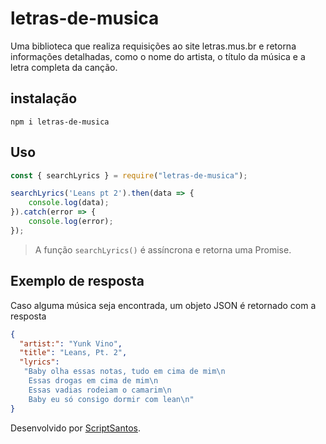 # letras-de-musica
Uma biblioteca que realiza requisições ao site letras.mus.br e retorna informações detalhadas, como o nome do artista, o título da música e a letra completa da canção.

## instalação  

```
npm i letras-de-musica
```

## Uso

```js
const { searchLyrics } = require("letras-de-musica");

searchLyrics('Leans pt 2').then(data => {
    console.log(data);
}).catch(error => {
    console.log(error);
});
```

> A função `searchLyrics()` é assíncrona e retorna uma Promise.

## Exemplo de resposta
Caso alguma música seja encontrada, um objeto JSON é retornado com a resposta

```json
{
  "artist:": "Yunk Vino",
  "title": "Leans, Pt. 2",
  "lyrics": 
   "Baby olha essas notas, tudo em cima de mim\n
    Essas drogas em cima de mim\n
    Essas vadias rodeiam o camarim\n
    Baby eu só consigo dormir com lean\n"
}
```

Desenvolvido por [ScriptSantos](https://github.com/Joao227).